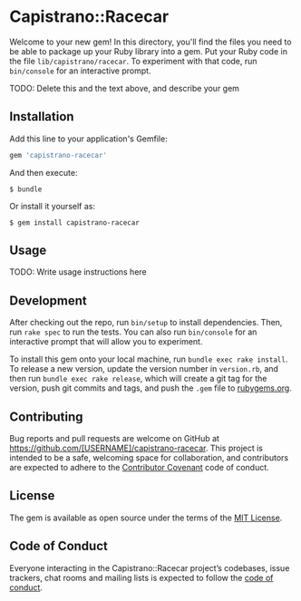 # Capistrano::Racecar

Welcome to your new gem! In this directory, you'll find the files you need to be able to package up your Ruby library into a gem. Put your Ruby code in the file `lib/capistrano/racecar`. To experiment with that code, run `bin/console` for an interactive prompt.

TODO: Delete this and the text above, and describe your gem

## Installation

Add this line to your application's Gemfile:

```ruby
gem 'capistrano-racecar'
```

And then execute:

    $ bundle

Or install it yourself as:

    $ gem install capistrano-racecar

## Usage

TODO: Write usage instructions here

## Development

After checking out the repo, run `bin/setup` to install dependencies. Then, run `rake spec` to run the tests. You can also run `bin/console` for an interactive prompt that will allow you to experiment.

To install this gem onto your local machine, run `bundle exec rake install`. To release a new version, update the version number in `version.rb`, and then run `bundle exec rake release`, which will create a git tag for the version, push git commits and tags, and push the `.gem` file to [rubygems.org](https://rubygems.org).

## Contributing

Bug reports and pull requests are welcome on GitHub at https://github.com/[USERNAME]/capistrano-racecar. This project is intended to be a safe, welcoming space for collaboration, and contributors are expected to adhere to the [Contributor Covenant](http://contributor-covenant.org) code of conduct.

## License

The gem is available as open source under the terms of the [MIT License](https://opensource.org/licenses/MIT).

## Code of Conduct

Everyone interacting in the Capistrano::Racecar project’s codebases, issue trackers, chat rooms and mailing lists is expected to follow the [code of conduct](https://github.com/[USERNAME]/capistrano-racecar/blob/master/CODE_OF_CONDUCT.md).
